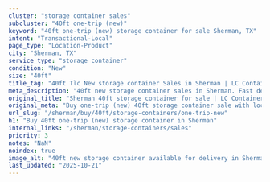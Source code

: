 ```yaml
---
cluster: "storage container sales"
subcluster: "40ft one-trip (new)"
keyword: "40ft one-trip (new) storage container for sale Sherman, TX"
intent: "Transactional-Local"
page_type: "Location-Product"
city: "Sherman, TX"
service_type: "storage container"
condition: "New"
size: "40ft"
title_tag: "40ft Tlc New storage container Sales in Sherman | LC Container"
meta_description: "40ft new storage container sales in Sherman. Fast delivery, competitive pricing. Serving storage containers area. Quote ID: W5V. Call (214) 524-4168 for your free quote today."
original_title: "Sherman 40ft storage container for sale | LC Container"
original_meta: "Buy one-trip (new) 40ft storage container sale with local delivery in Sherman, TX. LC Container — local Since 2003. Request a fast quote today."
url_slug: "/sherman/buy/40ft/storage-containers/one-trip-new"
h1: "Buy 40ft one-trip (new) storage container in Sherman"
internal_links: "/sherman/storage-containers/sales"
priority: 3
notes: "NaN"
noindex: true
image_alt: "40ft new storage container available for delivery in Sherman"
last_updated: "2025-10-21"
---
```


<!-- TODO: Add unique city/inventory copy, images, and internal links here. -->
